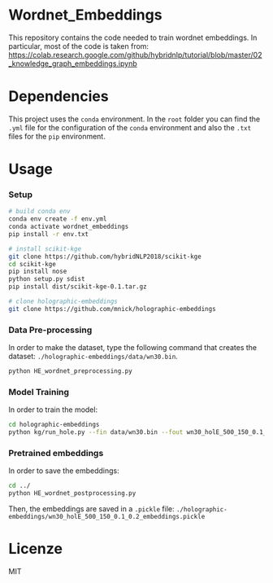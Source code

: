 # Wordnet_Embeddings
This repository contains the code needed to train wordnet embeddings.
In particular, most of the code is taken from: https://colab.research.google.com/github/hybridnlp/tutorial/blob/master/02_knowledge_graph_embeddings.ipynb

# Dependencies
This project uses the `conda` environment.
In the `root` folder you can find the `.yml` file for the configuration of the `conda` environment and also the `.txt` files for the `pip` environment.

# Usage
### Setup
```bash
# build conda env
conda env create -f env.yml 
conda activate wordnet_embeddings
pip install -r env.txt

# install scikit-kge
git clone https://github.com/hybridNLP2018/scikit-kge
cd scikit-kge
pip install nose
python setup.py sdist
pip install dist/scikit-kge-0.1.tar.gz

# clone holographic-embeddings
git clone https://github.com/mnick/holographic-embeddings
```

### Data Pre-processing
In order to make the dataset, type the following command that creates the dataset: `./holographic-embeddings/data/wn30.bin`.
```bash
python HE_wordnet_preprocessing.py
```

### Model Training
In order to train the model:
```bash
cd holographic-embeddings
python kg/run_hole.py --fin data/wn30.bin --fout wn30_holE_500_150_0.1_0.2.bin --ncomp 150 --test-all 100
```

### Pretrained embeddings
In order to save the embeddings:
```bash
cd ../
python HE_wordnet_postprocessing.py
```
Then, the embeddings are saved in a `.pickle` file: `./holographic-embeddings/wn30_holE_500_150_0.1_0.2_embeddings.pickle`

# Licenze
MIT